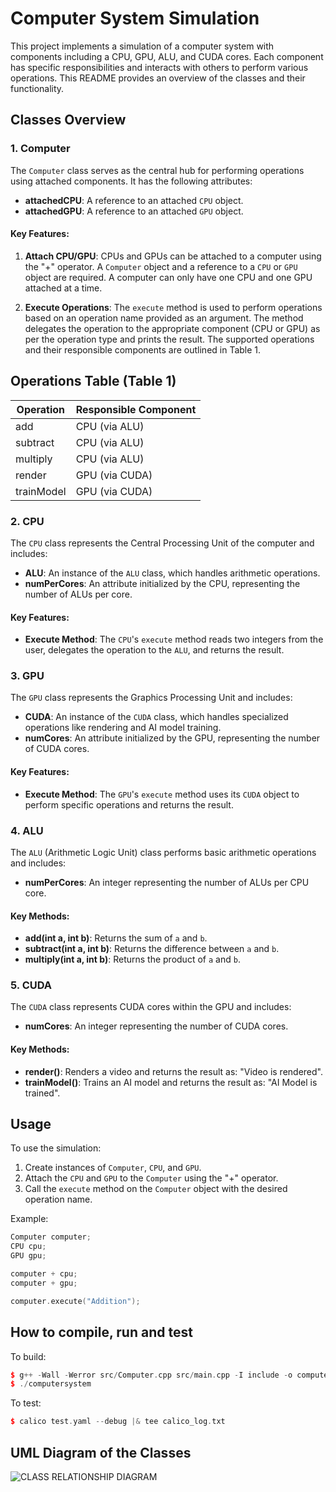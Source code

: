 # Computer System Simulation

This project implements a simulation of a computer system with components including a CPU, GPU, ALU, and CUDA cores. Each component has specific responsibilities and interacts with others to perform various operations. This README provides an overview of the classes and their functionality.

## Classes Overview

### 1. Computer
The `Computer` class serves as the central hub for performing operations using attached components. It has the following attributes:

- **attachedCPU**: A reference to an attached `CPU` object.
- **attachedGPU**: A reference to an attached `GPU` object.

#### Key Features:
1. **Attach CPU/GPU**: CPUs and GPUs can be attached to a computer using the "+" operator. A `Computer` object and a reference to a `CPU` or `GPU` object are required. A computer can only have one CPU and one GPU attached at a time.

2. **Execute Operations**: The `execute` method is used to perform operations based on an operation name provided as an argument. The method delegates the operation to the appropriate component (CPU or GPU) as per the operation type and prints the result. The supported operations and their responsible components are outlined in Table 1.

## Operations Table (Table 1)

| Operation         | Responsible Component |
|-------------------|-----------------------|
| add          | CPU (via ALU)         |
| subtract       | CPU (via ALU)         |
| multiply    | CPU (via ALU)         |
| render   | GPU (via CUDA)        |
| trainModel | GPU (via CUDA)        |

### 2. CPU
The `CPU` class represents the Central Processing Unit of the computer and includes:

- **ALU**: An instance of the `ALU` class, which handles arithmetic operations.
- **numPerCores**: An attribute initialized by the CPU, representing the number of ALUs per core.

#### Key Features:
- **Execute Method**: The `CPU`'s `execute` method reads two integers from the user, delegates the operation to the `ALU`, and returns the result.

### 3. GPU
The `GPU` class represents the Graphics Processing Unit and includes:

- **CUDA**: An instance of the `CUDA` class, which handles specialized operations like rendering and AI model training.
- **numCores**: An attribute initialized by the GPU, representing the number of CUDA cores.

#### Key Features:
- **Execute Method**: The `GPU`'s `execute` method uses its `CUDA` object to perform specific operations and returns the result.

### 4. ALU
The `ALU` (Arithmetic Logic Unit) class performs basic arithmetic operations and includes:

- **numPerCores**: An integer representing the number of ALUs per CPU core.

#### Key Methods:
- **add(int a, int b)**: Returns the sum of `a` and `b`.
- **subtract(int a, int b)**: Returns the difference between `a` and `b`.
- **multiply(int a, int b)**: Returns the product of `a` and `b`.

### 5. CUDA
The `CUDA` class represents CUDA cores within the GPU and includes:

- **numCores**: An integer representing the number of CUDA cores.

#### Key Methods:
- **render()**: Renders a video and returns the result as: "Video is rendered".
- **trainModel()**: Trains an AI model and returns the result as: "AI Model is trained".

## Usage

To use the simulation:

1. Create instances of `Computer`, `CPU`, and `GPU`.
2. Attach the `CPU` and `GPU` to the `Computer` using the "+" operator.
3. Call the `execute` method on the `Computer` object with the desired operation name.

Example:
```cpp
Computer computer;
CPU cpu;
GPU gpu;

computer + cpu;
computer + gpu;

computer.execute("Addition");
```

## How to compile, run and test

To build:
```cpp
$ g++ -Wall -Werror src/Computer.cpp src/main.cpp -I include -o computersystem
$ ./computersystem
```

To test:
```cpp
$ calico test.yaml --debug |& tee calico_log.txt
```

## UML Diagram of the Classes
![CLASS RELATIONSHIP DIAGRAM](https://github.com/user-attachments/assets/ee27ad94-4271-43ab-94b4-fe269e16afb6)


